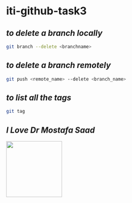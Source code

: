 # iti-github-task3

## *to delete a branch locally*

```Bash
git branch --delete <branchname>
```
## *to delete a branch remotely*
```Bash
git push <remote_name> --delete <branch_name>
```
## *to list all the tags*
```bash
git tag
```

## *I Love Dr Mostafa Saad* 
<img src="https://avatars.githubusercontent.com/u/5536363?v=4" width="150" height="150">




